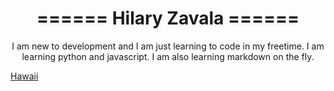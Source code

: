 <h1 style="text-align: center;">====== Hilary Zavala ======</h1> 

<p style="text-align: center;">I am new to development and I am just learning to code in my freetime. I am learning python and javascript. I am also learning markdown on the fly.

[Hawaii](https://drive.google.com/file/d/0B6eYc3lmD77nNXdqMjNzVWh2b24yTmdVYWdiZDFiM2lldGZF/view?usp=sharing "Hawaii")</p>

